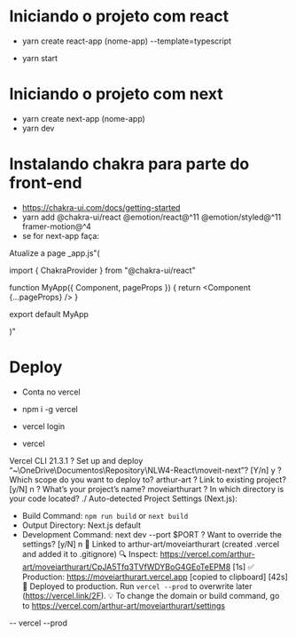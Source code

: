 # Iniciando o projeto com react

- yarn create react-app (nome-app) --template=typescript

- yarn start

# Iniciando o projeto com next

- yarn create next-app (nome-app)
- yarn dev

# Instalando chakra para parte do front-end

- https://chakra-ui.com/docs/getting-started
- yarn add @chakra-ui/react @emotion/react@^11 @emotion/styled@^11 framer-motion@^4
- se for next-app faça: 

Atualize a page _app.js"(

import { ChakraProvider } from "@chakra-ui/react"

function MyApp({ Component, pageProps }) {
  return <ChakraProvider>
    <Component {...pageProps} />
  </ChakraProvider>
}

export default MyApp

)"


# Deploy

- Conta no vercel

- npm i -g vercel

- vercel login

- vercel

Vercel CLI 21.3.1
? Set up and deploy “~\OneDrive\Documentos\Repository\NLW4-React\moveit-next”? [Y/n] y
? Which scope do you want to deploy to? arthur-art
? Link to existing project? [y/N] n
? What’s your project’s name? moveiarthurart
? In which directory is your code located? ./
Auto-detected Project Settings (Next.js):
- Build Command: `npm run build` or `next build`
- Output Directory: Next.js default
- Development Command: next dev --port $PORT
? Want to override the settings? [y/N] n
🔗  Linked to arthur-art/moveiarthurart (created .vercel and added it to .gitignore)
🔍  Inspect: https://vercel.com/arthur-art/moveiarthurart/CpJA5Tfq3TVfWDYBoG4GEoTeEPM8 [1s]
✅  Production: https://moveiarthurart.vercel.app [copied to clipboard] [42s]
📝  Deployed to production. Run `vercel --prod` to overwrite later (https://vercel.link/2F).
💡  To change the domain or build command, go to https://vercel.com/arthur-art/moveiarthurart/settings

-- vercel --prod